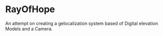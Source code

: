 # RayOfHope
An attempt on creating a gelocalization system based of Digital elevation Models and a Camera.
